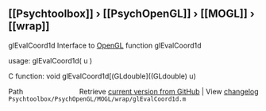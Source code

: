 ## [[Psychtoolbox]] &#8250; [[PsychOpenGL]] &#8250; [[MOGL]] &#8250; [[wrap]]

glEvalCoord1d  Interface to [OpenGL](OpenGL) function glEvalCoord1d  
  
usage:  glEvalCoord1d( u )  
  
C function:  void glEvalCoord1d[(GLdouble]((GLdouble) u)  




<div class="code_header" style="text-align:right;">
  <span style="float:left;">Path&nbsp;&nbsp;</span> <span class="counter">Retrieve <a href=
  "https://raw.github.com/Psychtoolbox-3/Psychtoolbox-3/beta/Psychtoolbox/PsychOpenGL/MOGL/wrap/glEvalCoord1d.m">current version from GitHub</a> | View <a href=
  "https://github.com/Psychtoolbox-3/Psychtoolbox-3/commits/beta/Psychtoolbox/PsychOpenGL/MOGL/wrap/glEvalCoord1d.m">changelog</a></span>
</div>
<div class="code">
  <code>Psychtoolbox/PsychOpenGL/MOGL/wrap/glEvalCoord1d.m</code>
</div>

